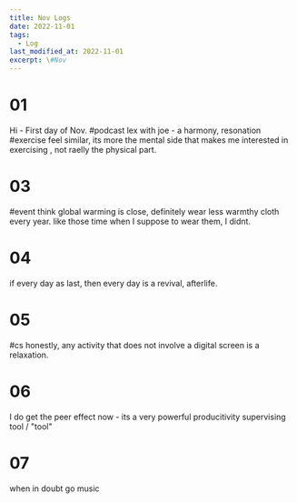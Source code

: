 ```yaml
---
title: Nov Logs
date: 2022-11-01
tags:
  - Log
last_modified_at: 2022-11-01
excerpt: \#Nov 
---
```


# 01

Hi - First day of Nov.
\#podcast lex with joe - a harmony, resonation
\#exercise feel similar, its more the mental side that makes me interested in exercising , not raelly the physical part.



# 03

\#event think global warming is close, definitely wear less warmthy cloth every year. like those time when I suppose to wear them, I didnt.

# 04

if every day as last, then every day is a revival, afterlife.

# 05

\#cs honestly, any activity that does not involve a digital screen is a relaxation.

# 06 

I do get the peer effect now - its a very powerful producitivity supervising tool / "tool"

# 07

when in doubt go music

